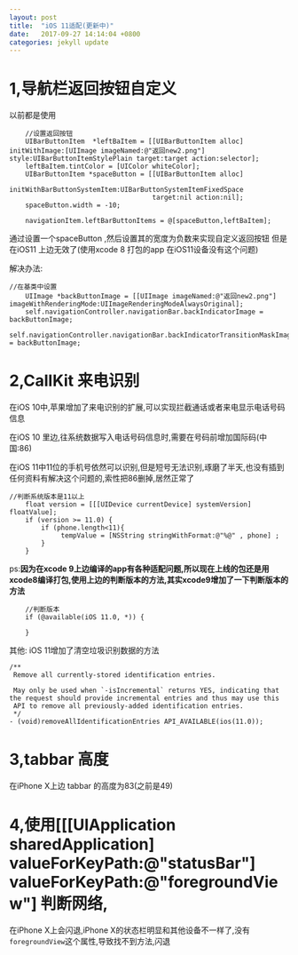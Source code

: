 ```yaml
---
layout: post
title:  "iOS 11适配(更新中)"
date:   2017-09-27 14:14:04 +0800
categories: jekyll update
---
```

# 1,导航栏返回按钮自定义
以前都是使用

```
    //设置返回按钮
    UIBarButtonItem  *leftBaItem = [[UIBarButtonItem alloc] initWithImage:[UIImage imageNamed:@"返回new2.png"] style:UIBarButtonItemStylePlain target:target action:selector];
    leftBaItem.tintColor = [UIColor whiteColor];
    UIBarButtonItem *spaceButton = [[UIBarButtonItem alloc]
                                    initWithBarButtonSystemItem:UIBarButtonSystemItemFixedSpace
                                    target:nil action:nil];
    spaceButton.width = -10;

    navigationItem.leftBarButtonItems = @[spaceButton,leftBaItem];
```
通过设置一个spaceButton ,然后设置其的宽度为负数来实现自定义返回按钮
但是在iOS11 上边无效了(使用xcode 8 打包的app 在iOS11设备没有这个问题)

解决办法:

```
//在基类中设置
    UIImage *backButtonImage = [[UIImage imageNamed:@"返回new2.png"] imageWithRenderingMode:UIImageRenderingModeAlwaysOriginal];
    self.navigationController.navigationBar.backIndicatorImage = backButtonImage;
    self.navigationController.navigationBar.backIndicatorTransitionMaskImage = backButtonImage;
```


# 2,CallKit 来电识别
在iOS 10中,苹果增加了来电识别的扩展,可以实现拦截通话或者来电显示电话号码信息

在iOS 10 里边,往系统数据写入电话号码信息时,需要在号码前增加国际码(中国:86)

在iOS 11中11位的手机号依然可以识别,但是短号无法识别,琢磨了半天,也没有插到任何资料有解决这个问题的,索性把86删掉,居然正常了


```
//判断系统版本是11以上
    float version = [[[UIDevice currentDevice] systemVersion] floatValue];
    if (version >= 11.0) {
        if (phone.length<11){
             tempValue = [NSString stringWithFormat:@"%@" , phone] ;
        }
    }
```
ps:**因为在xcode 9上边编译的app有各种适配问题,所以现在上线的包还是用xcode8编译打包,使用上边的判断版本的方法,其实xcode9增加了一下判断版本的方法**

```
    //判断版本
    if (@available(iOS 11.0, *)) {

    }
```

其他:
iOS 11增加了清空垃圾识别数据的方法


```
/**
 Remove all currently-stored identification entries.

 May only be used when `-isIncremental` returns YES, indicating that the request should provide incremental entries and thus may use this
 API to remove all previously-added identification entries.
 */
- (void)removeAllIdentificationEntries API_AVAILABLE(ios(11.0));

```

# 3,tabbar 高度
在iPhone X上边 tabbar 的高度为83(之前是49)

# 4,使用[[[UIApplication sharedApplication] valueForKeyPath:@"statusBar"] valueForKeyPath:@"foregroundView"] 判断网络,

在iPhone X上会闪退,iPhone X的状态栏明显和其他设备不一样了,没有```foregroundView```这个属性,导致找不到方法,闪退
